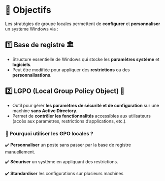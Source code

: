 # **🎯 Objectifs**

Les stratégies de groupe locales permettent de **configurer** et **personnaliser** un système Windows via :



## 1️⃣ **Base de registre** 🏛️

- Structure essentielle de Windows qui stocke les **paramètres système** et **logiciels**.
- Peut être modifiée pour appliquer des **restrictions** ou des **personnalisations**.



## 2️⃣ **LGPO (Local Group Policy Object)** 📜

- Outil pour gérer **les paramètres de sécurité et de configuration** sur une machine **sans Active Directory**.
- Permet de **contrôler les fonctionnalités** accessibles aux utilisateurs (accès aux paramètres, restrictions d’applications, etc.).



### **🔑 Pourquoi utiliser les GPO locales ?**

✔️ **Personnaliser** un poste sans passer par la base de registre manuellement.

✔️ **Sécuriser** un système en appliquant des restrictions.

✔️ **Standardiser** les configurations sur plusieurs machines.


